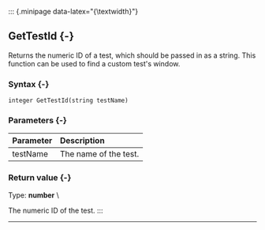 ::: {.minipage data-latex="{\textwidth}"}
## GetTestId {-}

Returns the numeric ID of a test, which should be passed in as a string.
This function can be used to find a custom test's window.

### Syntax {-}

```{sql}
integer GetTestId(string testName)
```

### Parameters {-}

**Parameter** | **Description**
| :-- | :-- |
testName | The name of the test.

### Return value {-}

Type: **number** \

The numeric ID of the test.
:::

***
